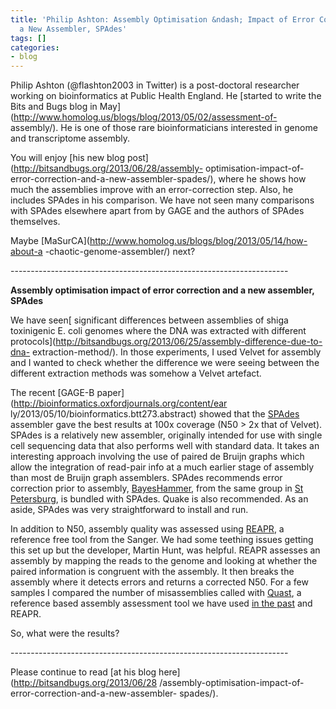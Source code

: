 ```yaml
---
title: 'Philip Ashton: Assembly Optimisation &ndash; Impact of Error Correction and
  a New Assembler, SPAdes'
tags: []
categories:
- blog
---
```

Philip Ashton (@flashton2003 in Twitter) is a post-doctoral researcher working
on bioinformatics at Public Health England. He [started to write the Bits and
Bugs blog in May](http://www.homolog.us/blogs/blog/2013/05/02/assessment-of-
assembly/). He is one of those rare bioinformaticians interested in genome and
transcriptome assembly.
<!--more-->

You will enjoy [his new blog post](http://bitsandbugs.org/2013/06/28/assembly-
optimisation-impact-of-error-correction-and-a-new-assembler-spades/), where he
shows how much the assemblies improve with an error-correction step. Also, he
includes SPAdes in his comparison. We have not seen many comparisons with
SPAdes elsewhere apart from by GAGE and the authors of SPAdes themselves.

Maybe [MaSurCA](http://www.homolog.us/blogs/blog/2013/05/14/how-about-a
-chaotic-genome-assembler/) next?

\---------------------------------------------------------------------

**Assembly optimisation impact of error correction and a new assembler, SPAdes**

We have seen[ significant differences between assemblies of shiga toxinigenic
E. coli genomes where the DNA was extracted with different
protocols](http://bitsandbugs.org/2013/06/25/assembly-difference-due-to-dna-
extraction-method/). In those experiments, I used Velvet for assembly and I
wanted to check whether the difference we were seeing between the different
extraction methods was somehow a Velvet artefact.

The recent [GAGE-B paper](http://bioinformatics.oxfordjournals.org/content/ear
ly/2013/05/10/bioinformatics.btt273.abstract) showed that the
[SPAdes](http://bioinf.spbau.ru/spades/) assembler gave the best results at
100x coverage (N50 > 2x that of Velvet). SPAdes is a relatively new assembler,
originally intended for use with single cell sequencing data that also
performs well with standard data. It takes an interesting approach involving
the use of paired de Bruijn graphs which allow the integration of read-pair
info at a much earlier stage of assembly than most de Bruijn graph assemblers.
SPAdes recommends error correction prior to assembly,
[BayesHammer](http://www.biomedcentral.com/1471-2164/14/S1/S7), from the same
group in [St Petersburg](http://bioinf.spbau.ru/en), is bundled with SPAdes.
Quake is also recommended. As an aside, SPAdes was very straightforward to
install and run.

In addition to N50, assembly quality was assessed using
[REAPR](http://www.sanger.ac.uk/resources/software/reapr/), a reference free
tool from the Sanger. We had some teething issues getting this set up but the
developer, Martin Hunt, was helpful. REAPR assesses an assembly by mapping the
reads to the genome and looking at whether the paired information is congruent
with the assembly. It then breaks the assembly where it detects errors and
returns a corrected N50. For a few samples I compared the number of
misassemblies called with [Quast](http://bioinf.spbau.ru/quast), a reference
based assembly assessment tool we have used [in the
past](http://bitsandbugs.org/2013/05/02/velvet-optimiser-vs-kmer-genie/) and
REAPR.

So, what were the results?

\---------------------------------------------------------------------

Please continue to read [at his blog here](http://bitsandbugs.org/2013/06/28
/assembly-optimisation-impact-of-error-correction-and-a-new-assembler-
spades/).

